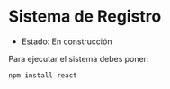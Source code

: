 <h1> Sistema de Registro </h1>

- Estado: En construcción

Para ejecutar el sistema debes poner:

```npm install react```
